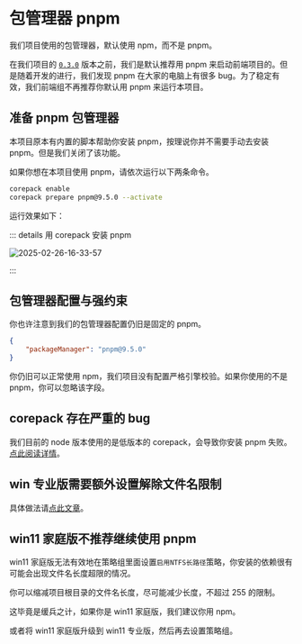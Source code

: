 # 包管理器 pnpm

我们项目使用的包管理器，默认使用 npm，而不是 pnpm。

在我们项目的 [`0.3.0`](../CHANGELOG.md#030) 版本之前，我们是默认推荐用 pnpm 来启动前端项目的。但是随着开发的进行，我们发现 pnpm 在大家的电脑上有很多 bug。为了稳定有效，我们前端组不再推荐你默认用 pnpm 来运行本项目。

## 准备 pnpm 包管理器

本项目原本有内置的脚本帮助你安装 pnpm，按理说你并不需要手动去安装 pnpm。但是我们关闭了该功能。

如果你想在本项目使用 pnpm，请依次运行以下两条命令。

```bash
corepack enable
corepack prepare pnpm@9.5.0 --activate
```

运行效果如下：

::: details 用 corepack 安装 pnpm

![2025-02-26-16-33-57](https://gh-img-store.ruan-cat.com/01s-docs/10wms/2025-02-26-16-33-57.png)

:::

## 包管理器配置与强约束

你也许注意到我们的包管理器配置仍旧是固定的 pnpm。

```json
{
	"packageManager": "pnpm@9.5.0"
}
```

你仍旧可以正常使用 npm，我们项目没有配置严格引擎校验。如果你使用的不是 pnpm，你可以忽略该字段。

## corepack 存在严重的 bug

我们目前的 node 版本使用的是低版本的 corepack，会导致你安装 pnpm 失败。[点此阅读详情](https://notes.ruan-cat.com/corepack/#安装与升级-pnpm)。

## win 专业版需要额外设置解除文件名限制

具体做法请[点此文章](https://notes.ruan-cat.com/bug/016-pnpm-filename-limit.html)。

## win11 家庭版不推荐继续使用 pnpm

win11 家庭版无法有效地在策略组里面设置`启用NTFS长路径`策略，你安装的依赖很有可能会出现文件名长度超限的情况。

你可以缩减项目根目录的文件名长度，尽可能减少长度，不超过 255 的限制。

这毕竟是缓兵之计，如果你是 win11 家庭版，我们建议你用 npm。

或者将 win11 家庭版升级到 win11 专业版，然后再去设置策略组。
